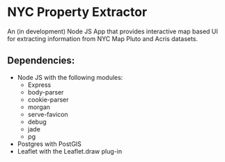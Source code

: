 NYC Property Extractor
==============
An (in development) Node JS App that provides interactive map based UI for extracting information from NYC Map Pluto and Acris datasets.

## Dependencies:

- Node JS with the following modules:
  - Express
  - body-parser
  - cookie-parser
  - morgan
  - serve-favicon
  - debug
  - jade
  - pg
- Postgres with PostGIS
- Leaflet with the Leaflet.draw plug-in

